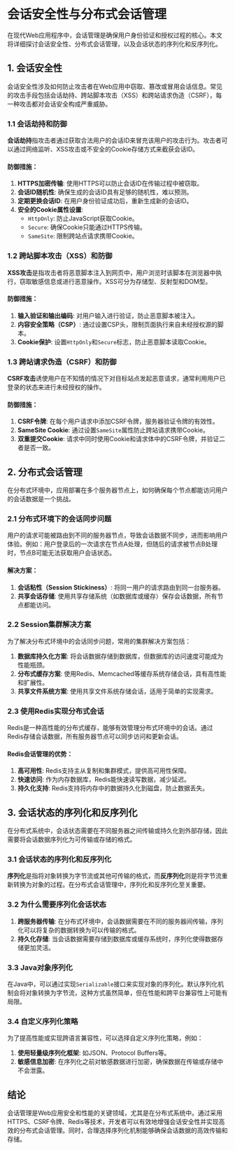 
# 会话安全性与分布式会话管理

在现代Web应用程序中，会话管理是确保用户身份验证和授权过程的核心。本文将详细探讨会话安全性、分布式会话管理，以及会话状态的序列化和反序列化。

## 1. 会话安全性

会话安全性涉及如何防止攻击者在Web应用中窃取、篡改或冒用会话信息。常见的攻击手段包括会话劫持、跨站脚本攻击（XSS）和跨站请求伪造（CSRF），每一种攻击都对会话安全构成严重威胁。

### 1.1 会话劫持和防御

**会话劫持**指攻击者通过获取合法用户的会话ID来冒充该用户的攻击行为。攻击者可以通过网络监听、XSS攻击或不安全的Cookie存储方式来截获会话ID。

#### 防御措施：

1. **HTTPS加密传输**: 使用HTTPS可以防止会话ID在传输过程中被窃取。
2. **会话ID随机性**: 确保生成的会话ID具有足够的随机性，难以预测。
3. **定期更换会话ID**: 在用户身份验证成功后，重新生成新的会话ID。
4. **安全的Cookie属性设置**:
   - `HttpOnly`: 防止JavaScript获取Cookie。
   - `Secure`: 确保Cookie只能通过HTTPS传输。
   - `SameSite`: 限制跨站点请求携带Cookie。

### 1.2 跨站脚本攻击（XSS）和防御

**XSS攻击**是指攻击者将恶意脚本注入到网页中，用户浏览时该脚本在浏览器中执行，窃取敏感信息或进行恶意操作。XSS可分为存储型、反射型和DOM型。

#### 防御措施：

1. **输入验证和输出编码**: 对用户输入进行验证，防止恶意脚本被注入。
2. **内容安全策略（CSP）**: 通过设置CSP头，限制页面执行来自未经授权源的脚本。
3. **Cookie保护**: 设置`HttpOnly`和`Secure`标志，防止恶意脚本读取Cookie。

### 1.3 跨站请求伪造（CSRF）和防御

**CSRF攻击**诱使用户在不知情的情况下对目标站点发起恶意请求，通常利用用户已登录的状态来进行未经授权的操作。

#### 防御措施：

1. **CSRF令牌**: 在每个用户请求中添加CSRF令牌，服务器验证令牌的有效性。
2. **SameSite Cookie**: 通过设置`SameSite`属性防止跨站请求携带Cookie。
3. **双重提交Cookie**: 请求中同时使用Cookie和请求体中的CSRF令牌，并验证二者是否一致。

## 2. 分布式会话管理

在分布式环境中，应用部署在多个服务器节点上，如何确保每个节点都能访问用户的会话数据是一个挑战。

### 2.1 分布式环境下的会话同步问题

用户的请求可能被路由到不同的服务器节点，导致会话数据不同步，进而影响用户体验。例如：用户登录后的一次请求在节点A处理，但随后的请求被节点B处理时，节点B可能无法获取用户会话状态。

#### 解决方案：

1. **会话粘性（Session Stickiness）**: 将同一用户的请求路由到同一台服务器。
2. **共享会话存储**: 使用共享存储系统（如数据库或缓存）保存会话数据，所有节点都能访问。

### 2.2 Session集群解决方案

为了解决分布式环境中的会话同步问题，常用的集群解决方案包括：

1. **数据库持久化方案**: 将会话数据存储到数据库，但数据库的访问速度可能成为性能瓶颈。
2. **分布式缓存方案**: 使用Redis、Memcached等缓存系统存储会话，具有高性能和扩展性。
3. **共享文件系统方案**: 使用共享文件系统存储会话，适用于简单的实现需求。

### 2.3 使用Redis实现分布式会话

Redis是一种高性能的分布式缓存，能够有效管理分布式环境中的会话。通过Redis存储会话数据，所有服务器节点可以同步访问和更新会话。

#### Redis会话管理的优势：

1. **高可用性**: Redis支持主从复制和集群模式，提供高可用性保障。
2. **快速访问**: 作为内存数据库，Redis能快速读写数据，减少延迟。
3. **持久化支持**: Redis支持将内存中的数据持久化到磁盘，防止数据丢失。

## 3. 会话状态的序列化和反序列化

在分布式系统中，会话状态需要在不同服务器之间传输或持久化到外部存储，因此需要将会话数据序列化为可传输或存储的格式。

### 3.1 会话状态的序列化和反序列化

**序列化**是指将对象转换为字节流或其他可传输的格式，而**反序列化**则是将字节流重新转换为对象的过程。在分布式会话管理中，序列化和反序列化至关重要。

### 3.2 为什么需要序列化会话状态

1. **跨服务器传输**: 在分布式环境中，会话数据需要在不同的服务器间传输，序列化可以将复杂的数据转换为可以传输的格式。
2. **持久化存储**: 当会话数据需要存储到数据库或缓存系统时，序列化使得数据存储更加灵活。

### 3.3 Java对象序列化

在Java中，可以通过实现`Serializable`接口来实现对象的序列化。默认序列化机制会将对象转换为字节流，这种方式虽然简单，但在性能和跨平台兼容性上可能有局限。

### 3.4 自定义序列化策略

为了提高性能或实现跨语言兼容性，可以选择自定义序列化策略，例如：

1. **使用轻量级序列化框架**: 如JSON、Protocol Buffers等。
2. **敏感信息加密**: 在序列化之前对敏感数据进行加密，确保数据在传输或存储中不会泄露。

## 结论

会话管理是Web应用安全和性能的关键领域，尤其是在分布式系统中。通过采用HTTPS、CSRF令牌、Redis等技术，开发者可以有效地增强会话安全性并实现高效的分布式会话管理。同时，合理选择序列化机制能够确保会话数据的高效传输和存储。
